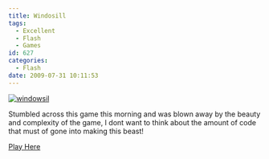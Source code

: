 ```yaml
---
title: Windosill
tags:
  - Excellent
  - Flash
  - Games
id: 627
categories:
  - Flash
date: 2009-07-31 10:11:53
---
```


[![windowsil](https://mikecann.co.uk/wp-content/uploads/2009/07/windowsil.png "windowsil")](https://www.mochigames.com/game/play/windosill_v4/)

Stumbled across this game this morning and was blown away by the beauty and complexity of the game, I dont want to think about the amount of code that must of gone into making this beast!

[Play Here](https://www.mochigames.com/game/play/windosill_v4/)